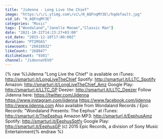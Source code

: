 ```yaml
---
title: "Jidenna - Long Live the Chief"
image: "https:\/\/i.ytimg.com\/vi\/H_AQFnqMY3E\/hqdefault.jpg"
vid_id: "H_AQFnqMY3E"
categories: "Music"
tags: ["Wondaland","Janelle Monae","Classic Man"]
date: "2021-10-22T14:23:27+03:00"
vid_date: "2015-12-10T17:00:00Z"
duration: "PT2M56S"
viewcount: "26018832"
likeCount: "268847"
dislikeCount: "9301"
channel: "JidennaVEVO"
---
```

{% raw %}Jidenna &quot;Long Live the Chief&quot; is available on iTunes: <a rel="nofollow" target="blank" href="http://smarturl.it/LongLiveTheChief">http://smarturl.it/LongLiveTheChief</a> Spotify: <a rel="nofollow" target="blank" href="http://smarturl.it/LLTC_Spotify">http://smarturl.it/LLTC_Spotify</a> Amazon: <a rel="nofollow" target="blank" href="http://smarturl.it/LongLiveTheChief_Amz">http://smarturl.it/LongLiveTheChief_Amz</a> Google Play: <a rel="nofollow" target="blank" href="http://smarturl.it/LLTC_GP">http://smarturl.it/LLTC_GP</a> Deezer: <a rel="nofollow" target="blank" href="http://smarturl.it/LLTC_Deezer">http://smarturl.it/LLTC_Deezer</a>  Follow Jidenna here:  <a rel="nofollow" target="blank" href="https://twitter.com/Jidenna">https://twitter.com/Jidenna</a> <a rel="nofollow" target="blank" href="https://www.instagram.com/jidenna">https://www.instagram.com/jidenna</a> <a rel="nofollow" target="blank" href="https://www.facebook.com/jidenna">https://www.facebook.com/jidenna</a> <a rel="nofollow" target="blank" href="http://www.jidenna.com">http://www.jidenna.com</a>  Also available from Wondaland Records / Epic Records:  &quot;Wondaland Presents: The Eephus&quot; at iTunes: <a rel="nofollow" target="blank" href="http://smarturl.it/TheEephus">http://smarturl.it/TheEephus</a> Amazon MP3: <a rel="nofollow" target="blank" href="http://smarturl.it/EephusAmz">http://smarturl.it/EephusAmz</a> Spotify: <a rel="nofollow" target="blank" href="http://smarturl.it/EephusSptfy">http://smarturl.it/EephusSptfy</a> Google Play: <a rel="nofollow" target="blank" href="http://smarturl.it/EephusGP">http://smarturl.it/EephusGP</a>  (c) 2015 Epic Records, a division of Sony Music Entertainment{% endraw %}

